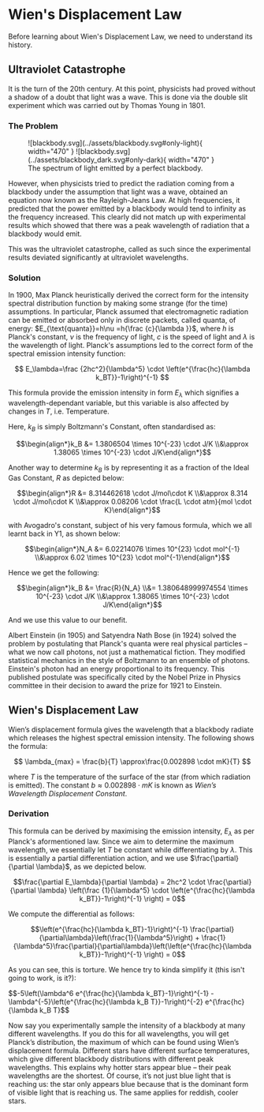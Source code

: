 # Wien's Displacement Law

Before learning about Wien's Displacement Law, we need to understand its history.

## Ultraviolet Catastrophe

It is the turn of the 20th century. At this point, physicists had proved without a shadow of a doubt that light was a wave. This is done via the double slit experiment which was carried out by Thomas Young in 1801.

### The Problem

<figure markdown>
  ![blackbody.svg](../assets/blackbody.svg#only-light){ width="470" }
  ![blackbody.svg](../assets/blackbody_dark.svg#only-dark){ width="470" }
  <figcaption>The spectrum of light emitted by a perfect blackbody.</figcaption>
</figure>

However, when physicists tried to predict the radiation coming from a blackbody under the assumption that light was a wave, obtained an equation now known as the Rayleigh-Jeans Law. At high frequencies, it predicted that the power emitted 
by a blackbody would tend to infinity as the frequency increased. This clearly did not match up with experimental results 
which showed that there was a peak wavelength of radiation that a blackbody would emit.

This was the ultraviolet catastrophe, called as such since the experimental results deviated significantly at ultraviolet wavelengths.

### Solution

In 1900, Max Planck heuristically derived the correct form for the intensity spectral distribution function by making some strange (for the time) assumptions. In particular, Planck assumed that electromagnetic radiation can be emitted or absorbed only in discrete packets, called quanta, of energy: $E_{\text{quanta}}=h\nu =h{\frac {c}{\lambda }}$, where $h$ is Planck's constant, $\nu$ is the frequency of light, $c$ is the speed of light and $\lambda$ is the wavelength of light. Planck's assumptions led to the correct form of the spectral emission intensity function:

$$
E_\lambda=\frac {2hc^2}{\lambda^5} \cdot \left(e^{\frac{hc}{\lambda k_BT}}-1\right)^{-1}
$$

This formula provide the emission intensity in form $E_\lambda$ which signifies a wavelength-dependant variable, but this variable is also affected by changes in $T$, i.e. Temperature.

Here, $k_B$ is simply Boltzmann's Constant, often standardised as:

$$\begin{align*}k_B &= 1.3806504 \times 10^{-23} \cdot J/K \\&\approx 1.38065 \times 10^{-23} \cdot J/K\end{align*}$$

Another way to determine $k_B$ is by representing it as a fraction of the Ideal Gas Constant, $R$ as depicted below:

$$\begin{align*}R &= 8.314462618 \cdot J/mol\cdot K \\&\approx 8.314 \cdot J/mol\cdot K \\&\approx 0.08206 \cdot \frac{L \cdot atm}{mol \cdot K}\end{align*}$$

with Avogadro's constant, subject of his very famous formula, which we all learnt back in Y1, as shown below:

$$\begin{align*}N_A &= 6.02214076 \times 10^{23} \cdot mol^{-1} \\&\approx 6.02 \times 10^{23} \cdot mol^{-1}\end{align*}$$

Hence we get the following:

$$\begin{align*}k_B &= \frac{R}{N_A} \\&= 1.380648999974554 \times 10^{-23} \cdot J/K \\&\approx 1.38065 \times 10^{-23} \cdot J/K\end{align*}$$

And we use this value to our benefit.

Albert Einstein (in 1905) and Satyendra Nath Bose (in 1924) solved the problem by postulating that Planck's quanta were real physical particles – what we now call photons, not just a mathematical fiction. They modified statistical mechanics in the style of Boltzmann to an ensemble of photons. Einstein's photon had an energy proportional to its frequency. This published postulate was specifically cited by the Nobel Prize in Physics committee in their decision to award the prize for 1921 to Einstein.

## Wien's Displacement Law

Wien’s displacement formula gives the wavelength that a blackbody radiate which releases the highest spectral emission intensity. The following shows the formula:

$$
\lambda_{max} = \frac{b}{T} \approx\frac{0.002898 \cdot mK}{T}
$$

where $T$ is the temperature of the surface of the star (from which radiation is emitted). The constant $b \approx 0.002898 \cdot mK$ is known as _Wien’s Wavelength Displacement Constant_.

### Derivation
This formula can be derived by maximising the emission intensity, $E_\lambda$ as per Planck's aformentioned law. Since we aim to determine the maximum wavelength, we essentially let $T$ be constant while differentiating by $\lambda$. This is essentially a partial differentiation action, and we use $\frac{\partial}{\partial \lambda}$, as we depicted below.

$$\frac{\partial E_\lambda}{\partial \lambda} = 2hc^2 \cdot \frac{\partial}{\partial \lambda} \left(\frac {1}{\lambda^5} \cdot \left(e^{\frac{hc}{\lambda k_BT}}-1\right)^{-1} \right) = 0$$

We compute the differential as follows:

$$\left(e^{\frac{hc}{\lambda k_BT}-1}\right)^{-1} \frac{\partial}{\partial\lambda}\left(\frac{1}{\lambda^5}\right) + \frac{1}{\lambda^5}\frac{\partial}{\partial\lambda}\left(\left(e^{\frac{hc}{\lambda k_BT}}-1\right)^{-1}  \right) = 0$$

As you can see, this is torture. We hence try to kinda simplify it (this isn't going to work, is it?):

$$-5\left(\lambda^6 e^{\frac{hc}{\lambda k_BT}-1}\right)^{-1} -\lambda^{-5}\left(e^{\frac{hc}{\lambda k_B T}}-1\right)^{-2} e^{\frac{hc}{\lambda k_B T}$$





Now say you experimentally sample the intensity of a blackbody at many different wavelengths. If you do this for all
wavelengths, you will get Planck’s distribution, the maximum of which can be found using Wien’s displacement formula.
Different stars have different surface temperatures, which give different blackbody distributions with different peak
wavelengths. This explains why hotter stars appear blue – their peak wavelengths are the shortest. Of course, it’s not just blue
light that is reaching us: the star only appears blue because that is the dominant form of visible light that is 
reaching us. The same applies for reddish, cooler stars.
